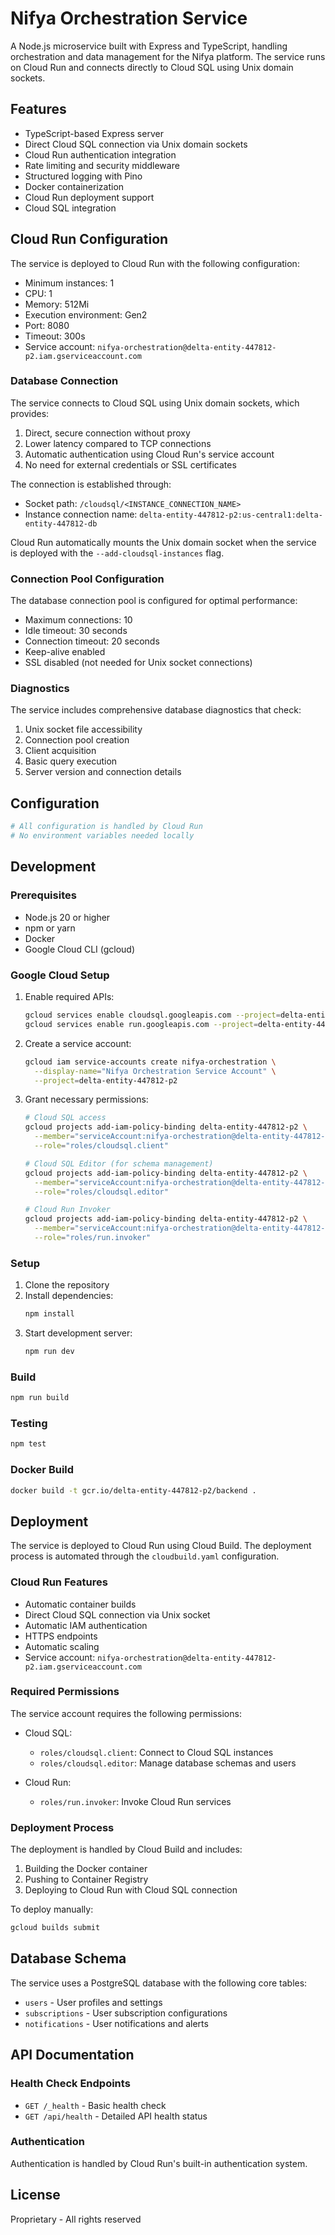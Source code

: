 # Nifya Orchestration Service

A Node.js microservice built with Express and TypeScript, handling orchestration and data management for the Nifya platform. The service runs on Cloud Run and connects directly to Cloud SQL using Unix domain sockets.

## Features

- TypeScript-based Express server
- Direct Cloud SQL connection via Unix domain sockets
- Cloud Run authentication integration
- Rate limiting and security middleware
- Structured logging with Pino
- Docker containerization
- Cloud Run deployment support
- Cloud SQL integration

## Cloud Run Configuration

The service is deployed to Cloud Run with the following configuration:

- Minimum instances: 1
- CPU: 1
- Memory: 512Mi
- Execution environment: Gen2
- Port: 8080
- Timeout: 300s
- Service account: `nifya-orchestration@delta-entity-447812-p2.iam.gserviceaccount.com`

### Database Connection

The service connects to Cloud SQL using Unix domain sockets, which provides:

1. Direct, secure connection without proxy
2. Lower latency compared to TCP connections
3. Automatic authentication using Cloud Run's service account
4. No need for external credentials or SSL certificates

The connection is established through:
- Socket path: `/cloudsql/<INSTANCE_CONNECTION_NAME>`
- Instance connection name: `delta-entity-447812-p2:us-central1:delta-entity-447812-db`

Cloud Run automatically mounts the Unix domain socket when the service is deployed with the `--add-cloudsql-instances` flag.

### Connection Pool Configuration

The database connection pool is configured for optimal performance:
- Maximum connections: 10
- Idle timeout: 30 seconds
- Connection timeout: 20 seconds
- Keep-alive enabled
- SSL disabled (not needed for Unix socket connections)

### Diagnostics

The service includes comprehensive database diagnostics that check:
1. Unix socket file accessibility
2. Connection pool creation
3. Client acquisition
4. Basic query execution
5. Server version and connection details

## Configuration

```bash
# All configuration is handled by Cloud Run
# No environment variables needed locally
```

## Development

### Prerequisites
- Node.js 20 or higher
- npm or yarn
- Docker
- Google Cloud CLI (gcloud)

### Google Cloud Setup

1. Enable required APIs:
   ```bash
   gcloud services enable cloudsql.googleapis.com --project=delta-entity-447812-p2
   gcloud services enable run.googleapis.com --project=delta-entity-447812-p2
   ```

2. Create a service account:
   ```bash
   gcloud iam service-accounts create nifya-orchestration \
     --display-name="Nifya Orchestration Service Account" \
     --project=delta-entity-447812-p2
   ```

3. Grant necessary permissions:
   ```bash
   # Cloud SQL access
   gcloud projects add-iam-policy-binding delta-entity-447812-p2 \
     --member="serviceAccount:nifya-orchestration@delta-entity-447812-p2.iam.gserviceaccount.com" \
     --role="roles/cloudsql.client"

   # Cloud SQL Editor (for schema management)
   gcloud projects add-iam-policy-binding delta-entity-447812-p2 \
     --member="serviceAccount:nifya-orchestration@delta-entity-447812-p2.iam.gserviceaccount.com" \
     --role="roles/cloudsql.editor"

   # Cloud Run Invoker
   gcloud projects add-iam-policy-binding delta-entity-447812-p2 \
     --member="serviceAccount:nifya-orchestration@delta-entity-447812-p2.iam.gserviceaccount.com" \
     --role="roles/run.invoker"
   ```

### Setup

1. Clone the repository
2. Install dependencies:
   ```bash
   npm install
   ```
3. Start development server:
   ```bash
   npm run dev
   ```

### Build

```bash
npm run build
```

### Testing

```bash
npm test
```

### Docker Build

```bash
docker build -t gcr.io/delta-entity-447812-p2/backend .
```

## Deployment

The service is deployed to Cloud Run using Cloud Build. The deployment process is automated through the `cloudbuild.yaml` configuration.

### Cloud Run Features
- Automatic container builds
- Direct Cloud SQL connection via Unix socket
- Automatic IAM authentication
- HTTPS endpoints
- Automatic scaling
- Service account: `nifya-orchestration@delta-entity-447812-p2.iam.gserviceaccount.com`

### Required Permissions

The service account requires the following permissions:
- Cloud SQL:
  - `roles/cloudsql.client`: Connect to Cloud SQL instances
  - `roles/cloudsql.editor`: Manage database schemas and users

- Cloud Run:
  - `roles/run.invoker`: Invoke Cloud Run services

### Deployment Process

The deployment is handled by Cloud Build and includes:
1. Building the Docker container
2. Pushing to Container Registry
3. Deploying to Cloud Run with Cloud SQL connection

To deploy manually:
```bash
gcloud builds submit
```

## Database Schema

The service uses a PostgreSQL database with the following core tables:

- `users` - User profiles and settings
- `subscriptions` - User subscription configurations
- `notifications` - User notifications and alerts

## API Documentation

### Health Check Endpoints

- `GET /_health` - Basic health check
- `GET /api/health` - Detailed API health status

### Authentication

Authentication is handled by Cloud Run's built-in authentication system.

## License

Proprietary - All rights reserved